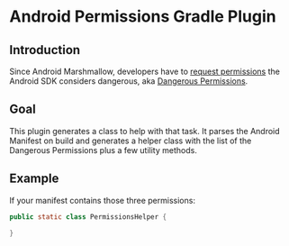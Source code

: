 # Android Permissions Gradle Plugin

## Introduction

Since Android Marshmallow, developers have to [request permissions](http://developer.android.com/guide/topics/security/permissions.html) the Android SDK considers dangerous, aka [Dangerous Permissions](http://developer.android.com/guide/topics/security/permissions.html#normal-dangerous).

## Goal

This plugin generates a class to help with that task. It parses the Android Manifest on build and generates a helper class with the list of the Dangerous Permissions plus a few utility methods.

## Example

If your manifest contains those three permissions:

```java
public static class PermissionsHelper {

}
```